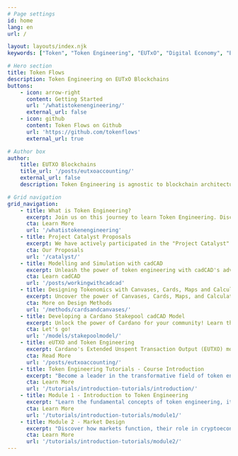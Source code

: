 ```yaml
---
# Page settings
id: home
lang: en
url: /

layout: layouts/index.njk
keywords: ["Token", "Token Engineering", "EUTxO", "Digital Economy", "Blockchain Technology", "Decentralised Systems", "Innovation", "Cardano", "decentralisation", "Stakepool", "ADA", "Economics Design"]

# Hero section
title: Token Flows
description: Token Engineering on EUTxO Blockchains
buttons:
    - icon: arrow-right
      content: Getting Started
      url: '/whatistokenengineering/'
      external_url: false
    - icon: github
      content: Token Flows on Github
      url: 'https://github.com/tokenflows'
      external_url: true

# Author box
author:
    title: EUTXO Blockchains
    title_url: '/posts/eutxoaccounting/'
    external_url: false
    description: Token Engineering is agnostic to blockchain architectures, however most people learn by example. Current TE teaching assume Ethereums Balance Account model, we want to change that.

# Grid navigation
grid_navigation:
    - title: What is Token Engineering?
      excerpt: Join us on this journey to learn Token Engineering. Discover how it's shaping the future of the digital economy and how you can be a part of this transformation. Click here to learn more.
      cta: Learn More
      url: '/whatistokenengineering'
    - title: Project Catalyst Proposals
      excerpt: We have actively participated in the "Project Catalyst" funding rounds. Our continued submissions reflect our commitment to advancing the ecosystem through token engineering education and tools.
      cta: Our Proposals
      url: '/catalyst/'
    - title: Modelling and Simulation with cadCAD
      excerpt: Unleash the power of token engineering with cadCAD's advanced simulation capabilities. Elevate your Cardano projects with skills to do complex system modelling. Click here to embark on your journey to mastering token economies with cadCAD now!
      cta: Learn cadCAD
      url: '/posts/workingwithcadcad'
    - title: Designing Tokenomics with Canvases, Cards, Maps and Calculators
      excerpt: Uncover the power of Canvases, Cards, Maps, and Calculators in crafting innovative token models that resonate with real-world needs. Join us as we begin shaping platforms that redefine collaboration, governance, and value creation.
      cta: More on Design Methods
      url: '/methods/cardsandcanvases/'
    - title: Developing a Cardano Stakepool cadCAD Model
      excerpt: Unlock the power of Cardano for your community! Learn the art of token engineering with our latest guide and start building fair, impactful tokenomics today. Click to master the future of decentralised finance.
      cta: Let's go!
      url: '/models/stakepoolmodel/'
    - title: eUTXO and Token Engineering
      excerpt: Cardano's Extended Unspent Transaction Output (EUTXO) model extends Bitcoins underlying process UTXO accounting methodology. However the EUTXO is unfamiliar to most, drawing parallels with the REA (Resource-Event-Agent) accounting ontology we compare and contrast the Ethereum balance accounting model.
      cta: Read More
      url: '/posts/eutxoaccounting/'
    - title: Token Engineering Tutorials - Course Introduction
      excerpt: "Become a leader in the transformative field of token engineering. Learn skills to build robust, equitable, and sustainable digital economies."
      cta: Learn More
      url: '/tutorials/introduction-tutorials/introduction/'
    - title: Module 1 - Introduction to Token Engineering
      excerpt: "Learn the fundamental concepts of token engineering, its importance in digital economic systems, and why it matters."
      cta: Learn More
      url: '/tutorials/introduction-tutorials/module1/'
    - title: Module 2 - Market Design
      excerpt: "Discover how markets function, their role in cryptoeconomic systems, and how well designed markets can be used as a tool for social good."
      cta: Learn More
      url: '/tutorials/introduction-tutorials/module2/'
---
```

